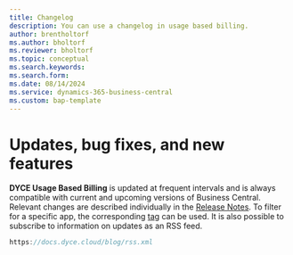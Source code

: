 ```yaml
---
title: Changelog 
description: You can use a changelog in usage based billing.
author: brentholtorf
ms.author: bholtorf
ms.reviewer: bholtorf
ms.topic: conceptual
ms.search.keywords: 
ms.search.form: 
ms.date: 08/14/2024
ms.service: dynamics-365-business-central
ms.custom: bap-template
---
```


# Updates, bug fixes, and new features

**DYCE Usage Based Billing** is updated at frequent intervals and is always compatible with current and upcoming versions of Business Central. Relevant changes are described individually in the [Release Notes](/blog). To filter for a specific app, the corresponding [tag](/blog/tags) can be used. It is also possible to subscribe to information on updates as an RSS feed.

```js title="RSS feed URL for release notes"
https://docs.dyce.cloud/blog/rss.xml
```